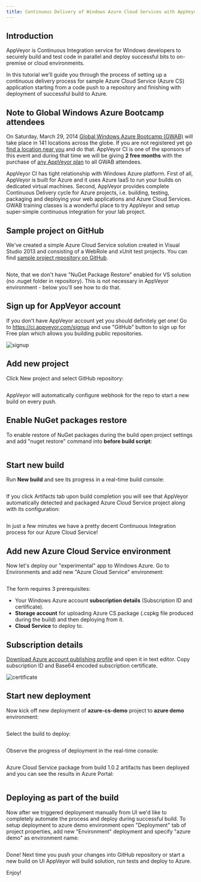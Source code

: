 ```yaml
---
title: Continuous Delivery of Windows Azure Cloud Services with AppVeyor CI
---
```


<h2>Introduction</h2>

AppVeyor is Continuous Integration service for Windows developers to securely build and test code in parallel and deploy successful bits to on-premise or cloud environments.

In this tutorial we'll guide you through the process of setting up a continuous delivery process for sample Azure Cloud Service (Azure CS) application starting from a code push to a repository and finishing with deployment of successful build to Azure.

<h2>Note to Global Windows Azure Bootcamp attendees</h2>

On Saturday, March 29, 2014 <a href="http://global.windowsazurebootcamp.com/">Global Windows Azure Bootcamp (GWAB)</a> will take place in 141 locations across the globe. If you are not registered yet go <a href="http://global.windowsazurebootcamp.com/locations/">find a location near you</a> and do that. AppVeyor CI is one of the sponsors of this event and during that time we will be giving <strong>2 free months</strong> with the purchase of <a href="/pricing">any AppVeyor plan</a> to all GWAB attendees.

AppVeyor CI has tight relationship with Windows Azure platform. First of all, AppVeyor is built for Azure and it uses Azure IaaS to run your builds on dedicated virtual machines. Second, AppVeyor provides complete Continuous Delivery cycle for Azure projects, i.e. building, testing, packaging and deploying your web applications and Azure Cloud Services. GWAB training classes is a wonderful place to try AppVeyor and setup super-simple continuous integration for your lab project.

<h2>Sample project on GitHub</h2>

We've created a simple Azure Cloud Service solution created in Visual Studio 2013 and consisting of a WebRole and xUnit test projects. You can find <a href="https://github.com/FeodorFitsner/azure-cs-demo">sample project repository on GitHub</a>.

<img src="/assets/images/posts/azure-cs-ci/repository2.png" alt="">

Note, that we don't have "NuGet Package Restore" enabled for VS solution (no .nuget folder in repository). This is not necessary in AppVeyor environment - below you'll see how to do that.

<h2>Sign up for AppVeyor account</h2>

If you don't have AppVeyor account yet you should definitely get one! Go to <a href="https://ci.appveyor.com/signup">https://ci.appveyor.com/signup</a> and use "GitHub" button to sign up for Free plan which allows you building public repositories.

<img src="/assets/images/posts/azure-cs-ci/signup2.png" alt="signup">

<h2>Add new project</h2>

Click New project and select GitHub repository:

<img src="/assets/images/posts/azure-cs-ci/new-project2.png" alt="">

AppVeyor will automatically configure webhook for the repo to start a new build on every push.

<h2>Enable NuGet packages restore</h2>

To enable restore of NuGet packages during the build open project settings and add "nuget restore" command into <strong>before build script</strong>:

<img src="/assets/images/posts/azure-cs-ci/project-settings1.png" alt="">

<h2>Start new build</h2>

Run <strong>New build</strong> and see its progress in a real-time build console:

<img src="/assets/images/posts/azure-cs-ci/build-console1.png" alt="">

If you click Artifacts tab upon build completion you will see that AppVeyor automatically detected and packaged Azure Cloud Service project along with its configuration:

<img src="/assets/images/posts/azure-cs-ci/build-artifacts1.png" alt="">

In just a few minutes we have a pretty decent Continuous Integration process for our Azure Cloud Service!

<h2>Add new Azure Cloud Service environment</h2>

Now let's deploy our "experimental" app to Windows Azure. Go to Environments and add new "Azure Cloud Service" environment:

<img src="/assets/images/posts/azure-cs-ci/azure-cs-settings1.png" alt="">

The form requires 3 prerequisites:

<ul>
    <li>Your Windows Azure account <strong>subscription details</strong> (Subscription ID and certificate).</li>
    <li><strong>Storage account</strong> for uploading Azure CS package (.cspkg file produced during the build) and then deploying from it.</li>
    <li><strong>Cloud Service</strong> to deploy to.</li>
</ul>

<h2>Subscription details</h2>

<a href="https://manage.windowsazure.com/publishsettings/Index?client=vs&amp;SchemaVersion=1.0">Download Azure account publishing profile</a> and open it in text editor. Copy subscription ID and Base64 encoded subscription certificate.

<img src="/assets/images/posts/azure-cs-ci/certificate.png" alt="certificate">

<h2>Start new deployment</h2>

Now kick off new deployment of <strong>azure-cs-demo</strong> project to <strong>azure demo</strong> environment:

<img src="/assets/images/posts/azure-cs-ci/new-deployment1.png" alt="">

Select the build to deploy:

<img src="/assets/images/posts/azure-cs-ci/new-deployment-select-build1.png" alt="">

Observe the progress of deployment in the real-time console:

<img src="/assets/images/posts/azure-cs-ci/azure-deployment-complete1.png" alt="">

Azure Cloud Service package from build 1.0.2 artifacts has been deployed and you can see the results in Azure Portal:

<img src="/assets/images/posts/azure-cs-ci/azure-portal-deployment1.png" alt="">

<h2>Deploying as part of the build</h2>

Now after we triggered deployment manually from UI we'd like to completely automate the process and deploy during successful build. To setup deployment to azure demo environment open "Deployment" tab of project properties, add new "Environment" deployment and specify "azure demo" as environment name:

<img src="/assets/images/posts/azure-cs-ci/project-deployment1.png" alt="">

Done! Next time you push your changes into GitHub repository or start a new build on UI AppVeyor will build solution, run tests and deploy to Azure.

Enjoy!
